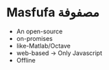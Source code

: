 # Masfufa مصفوفة 

 - An open-source 
 - on-promises 
 - like-Matlab/Octave 
 - web-based -> Only Javascript
 - Offline 
 
 
